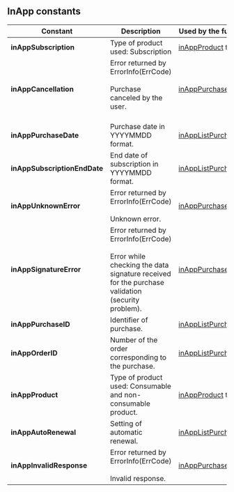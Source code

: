 
## InApp constants
			

<a name="NOTE1"></a>
<a name="NOTE1_1"></a>


| Constant | Description | Used by the functions |
| --- | --- | --- |
| **inAppSubscription** | Type of product used: Subscription | [inAppProduct](../WDLang3/1000020868.md) type |
| **inAppCancellation** | Error returned by ErrorInfo(ErrCode)<br><br>Purchase canceled by the user.<br><br> | [inAppPurchaseProduct](../WDLang3/1000020873.md) |
| **inAppPurchaseDate** | Purchase date in YYYYMMDD format. | [inAppListPurchase](../WDLang3/1000020888.md) |
| **inAppSubscriptionEndDate** | End date of subscription in YYYYMMDD format. | [inAppListPurchase](../WDLang3/1000020888.md) |
| **inAppUnknownError** | Error returned by ErrorInfo(ErrCode)<br><br>Unknown error. | [inAppPurchaseProduct](../WDLang3/1000020873.md) |
| **inAppSignatureError** | Error returned by ErrorInfo(ErrCode)<br><br>Error while checking the data signature received for the purchase validation (security problem). | [inAppPurchaseProduct](../WDLang3/1000020873.md) |
| **inAppPurchaseID** | Identifier of purchase. | [inAppListPurchase](../WDLang3/1000020888.md) |
| **inAppOrderID** | Number of the order corresponding to the purchase. | [inAppListPurchase](../WDLang3/1000020888.md) |
| **inAppProduct** | Type of product used: Consumable and non-consumable product. | [inAppProduct](../WDLang3/1000020868.md) type |
| **inAppAutoRenewal** | Setting of automatic renewal. | [inAppListPurchase](../WDLang3/1000020888.md) |
| **inAppInvalidResponse** | Error returned by ErrorInfo(ErrCode)<br><br>Invalid response. | [inAppPurchaseProduct](../WDLang3/1000020873.md) |




